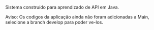Sistema construído para aprendizado de API em Java.

Aviso: Os codigos da aplicação ainda não foram adicionadas a Main, selecione a branch develop para poder ve-los.
